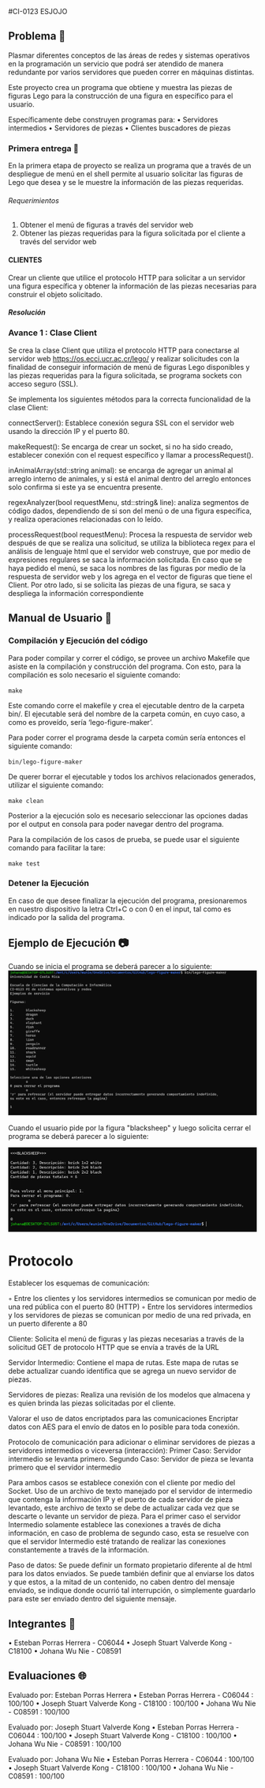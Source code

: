 #CI-0123 ESJOJO

## Problema 📒

Plasmar diferentes conceptos de las áreas de redes y sistemas operativos en la programación un servicio que podrá ser atendido de manera redundante por varios servidores que pueden correr en máquinas distintas.

Este proyecto crea un programa que obtiene y muestra las piezas de figuras Lego para la construcción de una figura en específico para el usuario.

Específicamente debe construyen programas para:
• Servidores intermedios
• Servidores de piezas
• Clientes buscadores de piezas

### Primera entrega 📒

En la primera etapa de proyecto se realiza un programa que a través de un despliegue de menú en el shell permite al usuario solicitar las figuras de Lego que desea y se le muestre la información de las piezas requeridas.

###### Requerimientos

1. Obtener el menú de figuras a través del servidor web
2. Obtener las piezas requeridas para la figura solicitada por el cliente a través del servidor web

#### CLIENTES

Crear un cliente que utilice el protocolo HTTP para solicitar a un servidor una figura específica y obtener la información de las piezas necesarias para construir el objeto solicitado.


##### Resolución

### Avance 1 : Clase Client

Se crea la clase Client que utiliza el protocolo HTTP para conectarse al servidor web https://os.ecci.ucr.ac.cr/lego/ y realizar solicitudes con la finalidad de conseguir información de menú de figuras Lego disponibles y las piezas requeridas para la figura solicitada, se programa sockets con acceso seguro (SSL).

Se implementa los siguientes métodos para la correcta funcionalidad de la clase Client:

connectServer(): Establece conexión segura SSL con el servidor web usando la dirección IP y el puerto 80.

makeRequest(): Se encarga de crear un socket, si no ha sido creado, establecer conexión con el request específico y llamar a processRequest().

inAnimalArray(std::string animal): se encarga de agregar un animal al arreglo interno de animales, y si está el animal dentro del arreglo entonces solo confirma si este ya se encuentra presente. 

regexAnalyzer(bool requestMenu, std::string& line): analiza segmentos de código dados, dependiendo de si son del menú o de una figura específica, y realiza operaciones relacionadas con lo leído.  

processRequest(bool requestMenu): Procesa la respuesta de servidor web después de que se realiza una solicitud, se utiliza la biblioteca regex para el análisis de lenguaje html que el servidor web construye, que por medio de expresiones regulares se saca la información solicitada. En caso que se haya pedido el menú, se saca los nombres de las figuras por medio de la respuesta de servidor web y los agrega en el vector de figuras que tiene el Client. Por otro lado, si se solicita las piezas de una figura, se saca y despliega la información correspondiente


## Manual de Usuario 📃

### Compilación y Ejecución del código
Para poder compilar y correr el código, se provee un archivo Makefile que asiste en la compilación y construcción del programa. Con esto, para la compilación es solo necesario el siguiente comando:

`make`

Este comando corre el makefile y crea el ejecutable dentro de la carpeta bin/. El ejecutable será del nombre de la carpeta común, en cuyo caso, a como es proveído, sería ‘lego-figure-maker’.

Para poder correr el programa desde la carpeta común sería entonces el siguiente comando:

`bin/lego-figure-maker`

De querer borrar el ejecutable y todos los archivos relacionados generados, utilizar el siguiente comando:

`make clean`

Posterior a la ejecución solo es necesario seleccionar las opciones dadas por el output en consola para poder navegar dentro del programa. 

Para la compilación de los casos de prueba, se puede usar el siguiente comando para facilitar la tare:

`make test`


### Detener la Ejecución
En caso de que desee finalizar la ejecución del programa, presionaremos en nuestro dispositivo la letra Ctrl+C o con 0 en el input, tal como es indicado por la salida del programa. 


## Ejemplo de Ejecución 📷

Cuando se inicia el programa se deberá parecer a lo siguiente:
![InicioPrograma](/images/ExampleExecution1.png "Example")

Cuando el usuario pide por la figura "blacksheep" y luego solicita cerrar el programa se deberá parecer a lo siguiente:

![PeticionYCierre](/images/ExampleExecution2.png "Example")

# Protocolo

 Establecer los esquemas de comunicación:

◦ Entre los clientes y los servidores intermedios se comunican por medio de una red pública con el puerto 80 (HTTP)
◦ Entre los servidores intermedios y los servidores de piezas se comunican por medio de una red privada, en un puerto diferente a 80

Cliente:
Solicita el menú de figuras y las piezas necesarias a través de la solicitud GET de protocolo HTTP que se envía a través de la URL

Servidor Intermedio:
Contiene el mapa de rutas. Este mapa de rutas se debe actualizar cuando identifica que se agrega un nuevo servidor de piezas. 

Servidores de piezas:
Realiza una revisión de los modelos que almacena y es quien brinda las piezas solicitadas por el cliente.

Valorar el uso de datos encriptados para las comunicaciones
Encriptar datos con AES para el envío de datos en lo posible para toda conexión.

Protocolo de comunicación para adicionar o eliminar servidores de piezas a servidores intermedios o viceversa (interacción):
Primer Caso: Servidor intermedio se levanta primero. 
Segundo Caso: Servidor de pieza se levanta primero que el servidor intermedio 

Para ambos casos se establece conexión con el cliente por medio del Socket.
Uso de un archivo de texto manejado por el servidor de intermedio que contenga la información IP y el puerto de cada servidor de pieza levantado, este archivo de texto se debe de actualizar cada vez que se descarte o levante un servidor de pieza. Para el primer caso el servidor Intermedio solamente establece las conexiones a través de dicha información, en caso de problema de segundo caso, esta se resuelve con que el servidor Intermedio esté tratando de realizar las conexiones constantemente a través de la información. 

Paso de datos:
Se puede definir un formato propietario diferente al de html para los datos enviados.
Se puede también definir que al enviarse los datos y que estos, a la mitad de un contenido, no caben dentro del mensaje enviado, se indique donde ocurrió tal interrupción, o simplemente guardarlo para este ser enviado dentro del siguiente mensaje. 

## Integrantes 👥
• Esteban Porras Herrera - C06044
• Joseph Stuart Valverde Kong - C18100
• Johana Wu Nie - C08591

## Evaluaciones 🌐

Evaluado por: Esteban Porras Herrera
• Esteban Porras Herrera - C06044          : 100/100
• Joseph Stuart Valverde Kong - C18100  : 100/100
• Johana Wu Nie - C08591 		       : 100/100

Evaluado por: Joseph Stuart Valverde Kong
• Esteban Porras Herrera - C06044          : 100/100
• Joseph Stuart Valverde Kong - C18100  : 100/100
• Johana Wu Nie - C08591 		       : 100/100

Evaluado por: Johana Wu Nie
• Esteban Porras Herrera - C06044          : 100/100
• Joseph Stuart Valverde Kong - C18100  : 100/100
• Johana Wu Nie - C08591 		       : 100/100